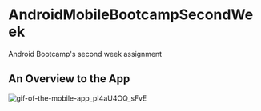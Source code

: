 # AndroidMobileBootcampSecondWeek
Android Bootcamp's second week assignment

## An Overview to the App

![gif-of-the-mobile-app_pI4aU4OQ_sFvE](https://user-images.githubusercontent.com/35261110/132842600-ddb8e1f3-40e0-4956-83a8-2ebc3efa5872.gif)
